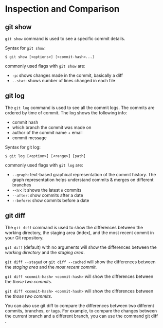 # Inspection and Comparison



## git show

`git show` command is used to see a specific commit details.

Syntax for `git show`:
```
$ git show [<options>] [<commit-hash>...]
```

commonly used flags with `git show` are:
- `-p`: shows changes made in the commit, basically a diff
- `--stat`: shows number of lines changed in each file

## git log

The `git log` command is used to see all the commit logs. The commits are ordered by time of commit. The log shows the following info:
- commit hash
- which branch the commit was made on
- author of the commit name + email
- commit message

Syntax for git log:
```
$ git log [<option>] [<range>] [path]
```

commonly used flags with `git log` are:

- `--graph`: text-based graphical representation of the commit history. The graph representation helps understand commits & merges on different branches
- `-<n>`: it shows the latest `n` commits
- `--after`: show commits after a date
- `--before`: show commits before a date


## git diff

The `git diff` command is used to show the differences between the working directory, the staging area (index), and the most recent commit in your Git repository.

`git diff` (default) with no arguments will show the differences between the _working directory_ and the _staging area_.

`git diff --staged` or `git diff --cached` will show the differences between the _staging area_ and the _most recent commit_.

`git diff <commit-hash> <commit-hash>` will show the differences between the _those two commits_.

`git diff <commit-hash> <commit-hash>` will show the differences between the _those two commits_.

You can also use git diff to compare the differences between two different commits, branches, or tags. For example, to compare the changes between the current branch and a different branch, you can use the command git diff <branch-name>.


